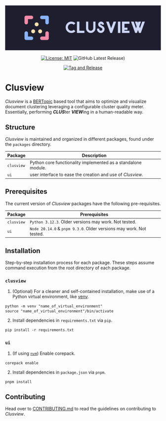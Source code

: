 ![Clusview Banner](assets/clusview_logo_banner.png)

<div align="center">
  
  [![License: MIT](https://img.shields.io/badge/License-MIT-blue.svg)](https://opensource.org/licenses/MIT)
  ![GitHub Latest Release)](https://img.shields.io/github/v/release/gcalcedo/clusview?include_prereleases&label=pre-release&logo=github)

</div>
<div align="center">
  
  [![Tag and Release](https://github.com/gcalcedo/clusview/actions/workflows/tag_and_release.yml/badge.svg)](https://github.com/gcalcedo/clusview/actions/workflows/tag_and_release.yml)

</div>

# Clusview
*Clusview* is a [BERTopic](https://maartengr.github.io/BERTopic/index.html) based tool that aims to optimize and visualize document clustering leveraging a configurable cluster quality meter. Essentially, performing ***CLUS***ter ***VIEW***ing in a human-readable way.

## Structure
*Clusview* is maintained and organized in different packages, found under the `packages` directory.

| Package       | Description                                                    |
| ------------- | -------------------------------------------------------------- |
| `clusview`    | Python core functionality implemented as a standalone module.  |
| `ui`          | user interface to ease the creation and use of *Clusview*.     |

## Prerequisites
The current version of *Clusview* packages have the following pre-requisites.

| Package       | Prerequisites                                                       |
| ------------- | ------------------------------------------------------------------- |
| `clusview`    | `Python 3.12.3`. Older versions may work. Not tested.               |
| `ui`          | `Node 20.14.0` & `pnpm 9.3.0`. Older versions may work. Not tested. |


## Installation
Step-by-step installation process for each package. These steps assume command execution from the root directory of each package.

### `clusview`
1. (Optional) For a cleaner and self-contained installation, make use of a Python virtual environment, like [venv](https://docs.python.org/3/library/venv.html).
```console
python -m venv "name_of_virtual_environment"
source "name_of_virtual_environment"/bin/activate
```

2. Install dependencies in `requirements.txt` via `pip`.
```console
pip install -r requirements.txt
```

### `ui`
1. (If using [`nvm`](https://github.com/nvm-sh/nvm)) Enable corepack.
```console
corepack enable
```

2. Install dependencies in `package.json` via `pnpm`.
```console
pnpm install
```

## Contributing
Head over to [CONTRIBUTING.md](CONTRIBUTING.md) to read the guidelines on contributing to *Clusview*.
